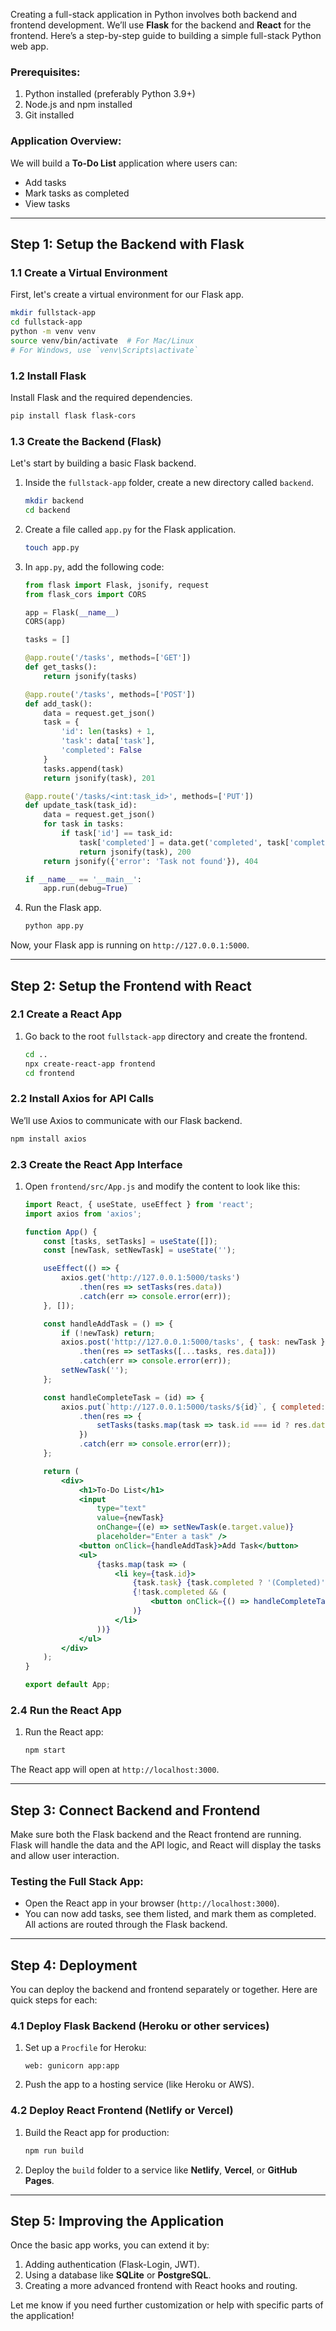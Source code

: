 Creating a full-stack application in Python involves both backend and frontend development. We’ll use **Flask** for the backend and **React** for the frontend. Here’s a step-by-step guide to building a simple full-stack Python web app.

### **Prerequisites:**
1. Python installed (preferably Python 3.9+)
2. Node.js and npm installed
3. Git installed

### **Application Overview:**
We will build a **To-Do List** application where users can:
- Add tasks
- Mark tasks as completed
- View tasks

---

## **Step 1: Setup the Backend with Flask**

### 1.1 **Create a Virtual Environment**
First, let's create a virtual environment for our Flask app.
```bash
mkdir fullstack-app
cd fullstack-app
python -m venv venv
source venv/bin/activate  # For Mac/Linux
# For Windows, use `venv\Scripts\activate`
```

### 1.2 **Install Flask**
Install Flask and the required dependencies.
```bash
pip install flask flask-cors
```

### 1.3 **Create the Backend (Flask)**
Let's start by building a basic Flask backend.

1. Inside the `fullstack-app` folder, create a new directory called `backend`.
    ```bash
    mkdir backend
    cd backend
    ```

2. Create a file called `app.py` for the Flask application.
    ```bash
    touch app.py
    ```

3. In `app.py`, add the following code:
    ```python
    from flask import Flask, jsonify, request
    from flask_cors import CORS

    app = Flask(__name__)
    CORS(app)

    tasks = []

    @app.route('/tasks', methods=['GET'])
    def get_tasks():
        return jsonify(tasks)

    @app.route('/tasks', methods=['POST'])
    def add_task():
        data = request.get_json()
        task = {
            'id': len(tasks) + 1,
            'task': data['task'],
            'completed': False
        }
        tasks.append(task)
        return jsonify(task), 201

    @app.route('/tasks/<int:task_id>', methods=['PUT'])
    def update_task(task_id):
        data = request.get_json()
        for task in tasks:
            if task['id'] == task_id:
                task['completed'] = data.get('completed', task['completed'])
                return jsonify(task), 200
        return jsonify({'error': 'Task not found'}), 404

    if __name__ == '__main__':
        app.run(debug=True)
    ```

4. Run the Flask app.
    ```bash
    python app.py
    ```

Now, your Flask app is running on `http://127.0.0.1:5000`.

---

## **Step 2: Setup the Frontend with React**

### 2.1 **Create a React App**
1. Go back to the root `fullstack-app` directory and create the frontend.
    ```bash
    cd ..
    npx create-react-app frontend
    cd frontend
    ```

### 2.2 **Install Axios for API Calls**
We’ll use Axios to communicate with our Flask backend.
```bash
npm install axios
```

### 2.3 **Create the React App Interface**

1. Open `frontend/src/App.js` and modify the content to look like this:

    ```jsx
    import React, { useState, useEffect } from 'react';
    import axios from 'axios';

    function App() {
        const [tasks, setTasks] = useState([]);
        const [newTask, setNewTask] = useState('');

        useEffect(() => {
            axios.get('http://127.0.0.1:5000/tasks')
                .then(res => setTasks(res.data))
                .catch(err => console.error(err));
        }, []);

        const handleAddTask = () => {
            if (!newTask) return;
            axios.post('http://127.0.0.1:5000/tasks', { task: newTask })
                .then(res => setTasks([...tasks, res.data]))
                .catch(err => console.error(err));
            setNewTask('');
        };

        const handleCompleteTask = (id) => {
            axios.put(`http://127.0.0.1:5000/tasks/${id}`, { completed: true })
                .then(res => {
                    setTasks(tasks.map(task => task.id === id ? res.data : task));
                })
                .catch(err => console.error(err));
        };

        return (
            <div>
                <h1>To-Do List</h1>
                <input 
                    type="text"
                    value={newTask}
                    onChange={(e) => setNewTask(e.target.value)}
                    placeholder="Enter a task" />
                <button onClick={handleAddTask}>Add Task</button>
                <ul>
                    {tasks.map(task => (
                        <li key={task.id}>
                            {task.task} {task.completed ? '(Completed)' : ''}
                            {!task.completed && (
                                <button onClick={() => handleCompleteTask(task.id)}>Complete</button>
                            )}
                        </li>
                    ))}
                </ul>
            </div>
        );
    }

    export default App;
    ```

### 2.4 **Run the React App**
1. Run the React app:
    ```bash
    npm start
    ```

The React app will open at `http://localhost:3000`. 

---

## **Step 3: Connect Backend and Frontend**

Make sure both the Flask backend and the React frontend are running. Flask will handle the data and the API logic, and React will display the tasks and allow user interaction.

### Testing the Full Stack App:
- Open the React app in your browser (`http://localhost:3000`).
- You can now add tasks, see them listed, and mark them as completed. All actions are routed through the Flask backend.

---

## **Step 4: Deployment**

You can deploy the backend and frontend separately or together. Here are quick steps for each:

### 4.1 **Deploy Flask Backend** (Heroku or other services)
1. Set up a `Procfile` for Heroku:
    ```
    web: gunicorn app:app
    ```

2. Push the app to a hosting service (like Heroku or AWS).

### 4.2 **Deploy React Frontend** (Netlify or Vercel)
1. Build the React app for production:
    ```bash
    npm run build
    ```

2. Deploy the `build` folder to a service like **Netlify**, **Vercel**, or **GitHub Pages**.

---

## **Step 5: Improving the Application**

Once the basic app works, you can extend it by:
1. Adding authentication (Flask-Login, JWT).
2. Using a database like **SQLite** or **PostgreSQL**.
3. Creating a more advanced frontend with React hooks and routing.

Let me know if you need further customization or help with specific parts of the application!